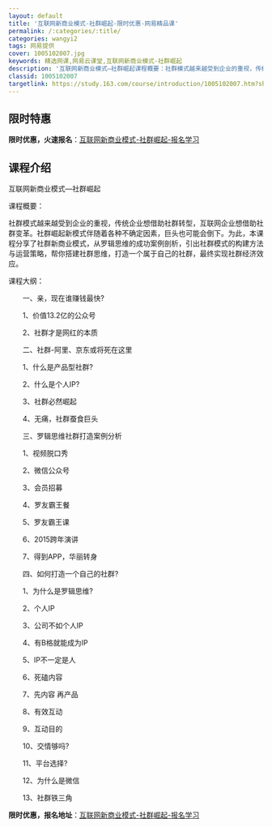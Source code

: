 ```yaml
---
layout: default
title: '互联网新商业模式-社群崛起-限时优惠-网易精品课'
permalink: /:categories/:title/
categories: wangyi2
tags: 网易提供
cover: 1005102007.jpg
keywords: 精选网课,网易云课堂,互联网新商业模式-社群崛起
description: '互联网新商业模式—社群崛起课程概要：社群模式越来越受到企业的重视，传统企业想借助社群转型，互联网企业想借助社群变革。社群'
classid: 1005102007
targetlink: https://study.163.com/course/introduction/1005102007.htm?share=1&shareId=1025206652&utm_campaign=share&utm_medium=iphoneShare&utm_source=&utm_u=1025206652
---
```


## 限时特惠

**限时优惠，火速报名**：[互联网新商业模式-社群崛起-报名学习](https://study.163.com/course/introduction/1005102007.htm?share=1&shareId=1025206652&utm_campaign=share&utm_medium=iphoneShare&utm_source=&utm_u=1025206652)

## 课程介绍

互联网新商业模式—社群崛起

课程概要：

社群模式越来越受到企业的重视，传统企业想借助社群转型，互联网企业想借助社群变革。社群崛起新模式伴随着各种不确定因素，巨头也可能会倒下。为此，本课程分享了社群新商业模式，从罗辑思维的成功案例剖析，引出社群模式的构建方法与运营策略，帮你搭建社群思维，打造一个属于自己的社群，最终实现社群经济效应。



课程大纲：

　　一、亲，现在谁赚钱最快?

　　1、价值13.2亿的公众号

　　2、社群才是网红的本质

　　二、社群-阿里、京东或将死在这里

　　1、什么是产品型社群?

　　2、什么是个人IP?

　　3、社群必然崛起

　　4、无痛，社群蚕食巨头

　　三、罗辑思维社群打造案例分析

　　1、视频脱口秀

　　2、微信公众号

　　3、会员招募

　　4、罗友霸王餐

　　5、罗友霸王课

　　6、2015跨年演讲

　　7、得到APP，华丽转身

　　四、如何打造一个自己的社群?

　　1、为什么是罗辑思维?

　　2、个人IP

　　3、公司不如个人IP

　　4、有B格就能成为IP

　　5、IP不一定是人

　　6、死磕内容

　　7、先内容 再产品

　　8、有效互动

　　9、互动目的

　　10、交情够吗?

　　11、平台选择?

　　12、为什么是微信

　　13、社群铁三角

**限时优惠，报名地址**：[互联网新商业模式-社群崛起-报名学习](https://study.163.com/course/introduction/1005102007.htm?share=1&shareId=1025206652&utm_campaign=share&utm_medium=iphoneShare&utm_source=&utm_u=1025206652)

